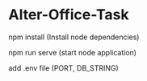 # Alter-Office-Task

npm install (Install node dependencies) 

npm run serve (start node application)

add .env file (PORT, DB_STRING)
